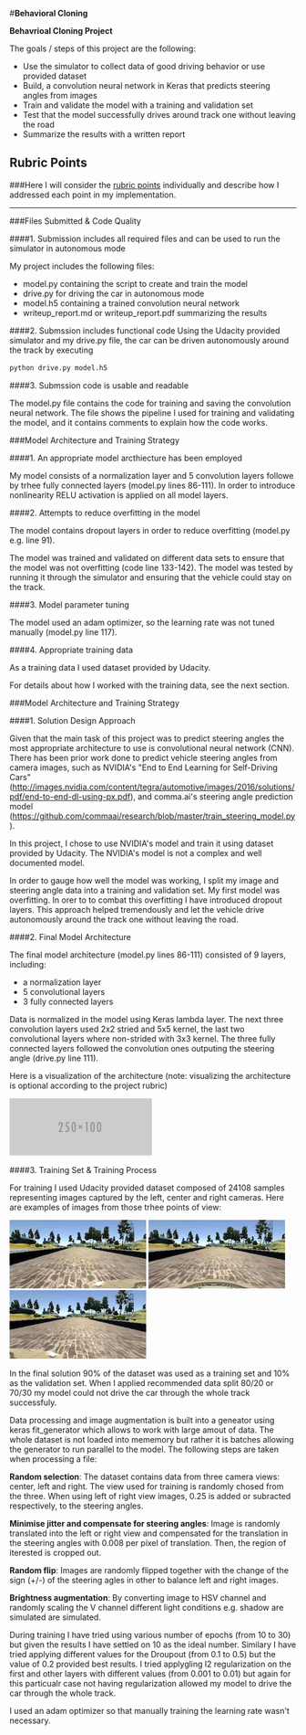 #**Behavioral Cloning** 

**Behavrioal Cloning Project**

The goals / steps of this project are the following:
* Use the simulator to collect data of good driving behavior or use provided dataset
* Build, a convolution neural network in Keras that predicts steering angles from images
* Train and validate the model with a training and validation set
* Test that the model successfully drives around track one without leaving the road
* Summarize the results with a written report


[//]: # (Image References)

[image1]: ./examples/left.jpg "Left camera"
[image2]: ./examples/center.jpg "Center camera"
[image3]: ./examples/right.jpg "Right camera"
[image4]: ./examples/placeholder_small.png "Architecture"

## Rubric Points
###Here I will consider the [rubric points](https://review.udacity.com/#!/rubrics/432/view) individually and describe how I addressed each point in my implementation.  

---
###Files Submitted & Code Quality

####1. Submission includes all required files and can be used to run the simulator in autonomous mode

My project includes the following files:
* model.py containing the script to create and train the model
* drive.py for driving the car in autonomous mode
* model.h5 containing a trained convolution neural network 
* writeup_report.md or writeup_report.pdf summarizing the results

####2. Submssion includes functional code
Using the Udacity provided simulator and my drive.py file, the car can be driven autonomously around the track by executing 
```sh
python drive.py model.h5
```

####3. Submssion code is usable and readable

The model.py file contains the code for training and saving the convolution neural network. The file shows the pipeline I used for training and validating the model, and it contains comments to explain how the code works.

###Model Architecture and Training Strategy

####1. An appropriate model arcthiecture has been employed

My model consists of a normalization layer and 5 convolution layers followe by trhee fully connected layers (model.py lines 86-111). 
In order to introduce nonlinearity RELU activation is applied on all model layers.

####2. Attempts to reduce overfitting in the model

The model contains dropout layers in order to reduce overfitting (model.py e.g. line 91). 

The model was trained and validated on different data sets to ensure that the model was not overfitting (code line 133-142). The model was tested by running it through the simulator and ensuring that the vehicle could stay on the track.

####3. Model parameter tuning

The model used an adam optimizer, so the learning rate was not tuned manually (model.py line 117).

####4. Appropriate training data

As a training data I used dataset provided by Udacity. 

For details about how I worked with the training data, see the next section. 

###Model Architecture and Training Strategy


####1. Solution Design Approach

Given that the main task of this project was to predict steering angles the most appropriate architecture to use is convolutional neural network (CNN). 
There has been prior work done to predict vehicle steering angles from camera images, such as NVIDIA's "End to End Learning for Self-Driving Cars" (http://images.nvidia.com/content/tegra/automotive/images/2016/solutions/pdf/end-to-end-dl-using-px.pdf), and comma.ai's steering angle prediction model (https://github.com/commaai/research/blob/master/train_steering_model.py). 

In this project, I chose to use NVIDIA's model and train it using dataset provided by Udacity. The NVIDIA's model is not a complex and well documented model.

In order to gauge how well the model was working, I split my image and steering angle data into a training and validation set. 
My first model was overfitting. In orer to to combat this overfitting I have introduced dropout layers. This approach helped tremendously and let the vehicle drive autonomously around the track one without leaving the road.

####2. Final Model Architecture

The final model architecture (model.py lines 86-111) consisted of 9 layers, including:
* a normalization layer
* 5 convolutional layers
* 3 fully connected layers

Data is normalized in the model using Keras lambda layer.
The next three convolution layers used 2x2 stried and 5x5 kernel, the last two convolutional layers where non-strided with 3x3 kernel. The three fully connected layers followed the convolution ones outputing the steering angle (drive.py line 111). 


Here is a visualization of the architecture (note: visualizing the architecture is optional according to the project rubric)

![alt text][image4]

####3. Training Set & Training Process

For training I used Udacity provided dataset composed of 24108 samples representing images captured by the left, center and right cameras. Here are examples of images from those trhee points of view:

![alt text][image1]
![alt text][image2]
![alt text][image3]

In the final solution 90% of the dataset was used as a training set and 10% as the validation set. When I applied recommended data split 80/20 or 70/30 my model could not drive the car through the whole track successfuly.

Data processing and image augmentation is built into a geneator using keras fit_generator which allows to work with large amout of data. The whole dataset is not loaded into mememory but rather it is batches allowing the generator to run parallel to the model.
The following steps are taken when processing a file:

__Random selection__: The dataset contains data from three camera views: center, left and right. The view used for training is randomly chosed from the three. When using left of right view images, 0.25 is added or subracted respectively, to the steering angles.

__Minimise jitter and compensate for steering angles__: Image is randomly translated into the left or right view and compensated for the translation in the steering angles with 0.008 per pixel of translation. Then, the region of iterested is cropped out.

__Random flip__: Images are randomly flipped together with the change of the sign (+/-) of the steering agles in other to balance left and right images.

__Brightness augmentation__: By converting image to HSV channel and randomly scaling the V channel different light conditions e.g. shadow are simulated are simulated.

During training I have tried using various number of epochs (from 10 to 30) but given the results I have settled on 10 as the ideal number. Similary I have tried applying different values for the Droupout (from 0.1 to 0.5) but the value of 0.2 provided best results.
I tried applygling l2 regularization on the first and other layers with different values (from 0.001 to 0.01) but again for this particualr case not having regularization allowed my model to drive the car through the whole track.

I used an adam optimizer so that manually training the learning rate wasn't necessary.
